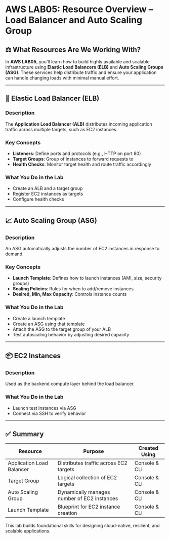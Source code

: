 # AWS LAB05: Resource Overview – Load Balancer and Auto Scaling Group

## ⚖️ What Resources Are We Working With?

In **AWS LAB05**, you’ll learn how to build highly available and scalable infrastructure using **Elastic Load Balancers (ELB)** and **Auto Scaling Groups (ASG)**. These services help distribute traffic and ensure your application can handle changing loads with minimal manual effort.

---

## 🚦 Elastic Load Balancer (ELB)

### Description
The **Application Load Balancer (ALB)** distributes incoming application traffic across multiple targets, such as EC2 instances.

### Key Concepts
- **Listeners**: Define ports and protocols (e.g., HTTP on port 80)
- **Target Groups**: Group of instances to forward requests to
- **Health Checks**: Monitor target health and route traffic accordingly

### What You Do in the Lab
- Create an ALB and a target group
- Register EC2 instances as targets
- Configure health checks

---

## 📈 Auto Scaling Group (ASG)

### Description
An ASG automatically adjusts the number of EC2 instances in response to demand.

### Key Concepts
- **Launch Template**: Defines how to launch instances (AMI, size, security groups)
- **Scaling Policies**: Rules for when to add/remove instances
- **Desired, Min, Max Capacity**: Controls instance counts

### What You Do in the Lab
- Create a launch template
- Create an ASG using that template
- Attach the ASG to the target group of your ALB
- Test autoscaling behavior by adjusting desired capacity

---

## 📦 EC2 Instances

### Description
Used as the backend compute layer behind the load balancer.

### What You Do in the Lab
- Launch test instances via ASG
- Connect via SSH to verify behavior

---

## ✅ Summary

| Resource            | Purpose                                           | Created Using    |
|---------------------|--------------------------------------------------|------------------|
| Application Load Balancer | Distributes traffic across EC2 targets        | Console & CLI    |
| Target Group        | Logical collection of EC2 targets                 | Console & CLI    |
| Auto Scaling Group  | Dynamically manages number of EC2 instances      | Console & CLI    |
| Launch Template     | Blueprint for EC2 instance creation              | Console & CLI    |

This lab builds foundational skills for designing cloud-native, resilient, and scalable applications.